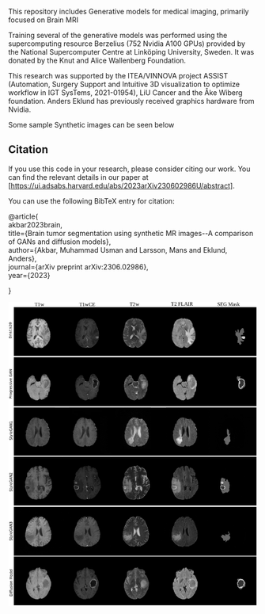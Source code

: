 This repository includes Generative models for medical imaging, primarily focused on Brain MRI

Training several of the generative models was performed using the supercomputing resource Berzelius (752 Nvidia A100 GPUs) provided by the National Supercomputer Centre at Linköping University, Sweden. It was donated by the Knut and Alice Wallenberg Foundation. 

This research was supported by the ITEA/VINNOVA project ASSIST (Automation, Surgery Support and Intuitive 3D visualization to optimize workflow in IGT SysTems, 2021-01954), LiU Cancer and the Åke Wiberg foundation. Anders Eklund has previously received graphics hardware from Nvidia.

Some sample Synthetic images can be seen below 

## Citation

If you use this code in your research, please consider citing our work. You can find the relevant details in our paper at [https://ui.adsabs.harvard.edu/abs/2023arXiv230602986U/abstract].

You can use the following BibTeX entry for citation:

@article{<br>
  akbar2023brain,<br>
  title={Brain tumor segmentation using synthetic MR images--A comparison of GANs and diffusion models},<br>
  author={Akbar, Muhammad Usman and Larsson, Mans and Eklund, Anders},<br>
  journal={arXiv preprint arXiv:2306.02986},<br>
  year={2023}<br>

}

![Samples](Samples_Brats20.png)





